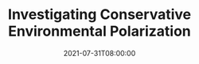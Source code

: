 ---
title: "Investigating Conservative Environmental Polarization"

# Talk start and end times.
#   End time can optionally be hidden by prefixing the line with `#`.
date: 2021-07-31T08:00:00
all_day: false

# Schedule page publish date (NOT talk date).
#publishDate = 2021-07-31T00:00:00 

# Authors. Comma separated list, e.g. `["Bob Smith", "David Jones"]`.
authors: ["Adam Orford"]

# Location of event.
location: "Athens, Georgia"

# Name of event and optional event URL.
event: "Energy Matters Podcast"
#event_url = "https://example.org"

# Abstract. What's your talk about?
#abstract =  

# Summary. An optional shortened abstract.
summary: "Interview on energy law topics upon arrival at UGA."

# Is this a featured talk? (true/false)
featured: true

# Tags (optional).
#   Set `tags = []` for no tags, or use the form `tags = ["A Tag", "Another Tag"]` for one or more tags.  
#tags = []

# Markdown Slides (optional).
#   Associate this talk with Markdown slides.  
#   Simply enter your slide deck's filename without extension.
#   E.g. `slides = "example-slides"` references 
#   `content/slides/example-slides.md`. 
#   Otherwise, set `slides = ""`. 
#slides = "example"

# Optional filename of your slides within your talk folder or a URL.
#url_slides = "" 

# Projects (optional).
#   Associate this talk with one or more of your projects. 
#   Simply enter your project's folder or file name without extension.
#   E.g. `projects = ["deep-learning"]` references 
#   `content/project/deep-learning/index.md`. 
#   Otherwise, set `projects = []`.
#projects = ["internal-project"] 

# Links (optional).
#url_pdf = ""  
url_video: "https://youtu.be/cse8ar4Sm-M"
#url_code = ""

# Demo talk page uses LaTeX math.
#math = true

# Featured image
# To use, add an image named `featured.jpg/png` to your page's folder. 
#[image]
 # Caption (optional)
 # caption = "Image credit: [**Unsplash**](https://unsplash.com/photos/bzdhc5b3Bxs)"
  # Focal point (optional)
  # Options: Smart, Center, TopLeft, Top, TopRight, Left, Right, BottomLeft, Bottom, BottomRight 
 # focal_point: "Center"
---